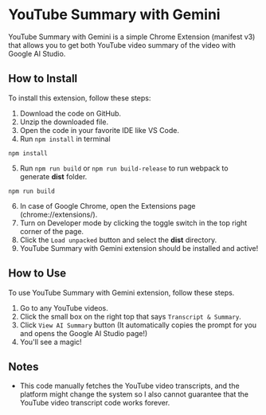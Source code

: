 # YouTube Summary with Gemini

YouTube Summary with Gemini is a simple Chrome Extension (manifest v3) that allows you to get both YouTube video summary of the video with Google AI Studio.

## How to Install

To install this extension, follow these steps:

1. Download the code on GitHub.
2. Unzip the downloaded file.
3. Open the code in your favorite IDE like VS Code.
4. Run `npm install` in terminal
```
npm install
```
5. Run `npm run build` or `npm run build-release` to run webpack to generate **dist** folder.
```
npm run build
```
6. In case of Google Chrome, open the Extensions page (chrome://extensions/).
7. Turn on Developer mode by clicking the toggle switch in the top right corner of the page.
8. Click the `Load unpacked` button and select the **dist** directory.
9. YouTube Summary with Gemini extension should be installed and active!

## How to Use

To use YouTube Summary with Gemini extension, follow these steps.

1. Go to any YouTube videos.
2. Click the small box on the right top that says `Transcript & Summary`.
3. Click `View AI Summary` button (It automatically copies the prompt for you and opens the Google AI Studio page!)
4. You'll see a magic!

## Notes

- This code manually fetches the YouTube video transcripts, and the platform might change the system so I also cannot guarantee that the YouTube video transcript code works forever.
